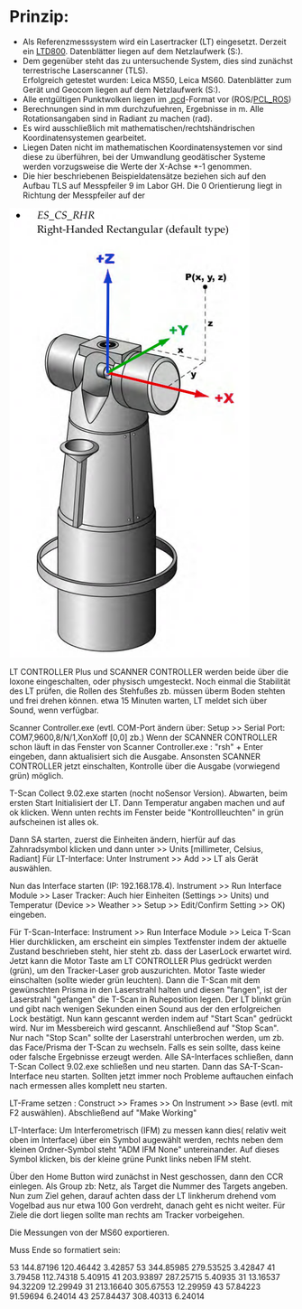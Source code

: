 # Prinzip:



* Als Referenzmesssystem wird ein Lasertracker (LT) eingesetzt. Derzeit ein [LTD800](https://w3.leica-geosystems.com/media/new/product_solution/Ref64_LTD700_800_Data_sheet.pdf). Datenblätter liegen auf dem Netzlaufwerk (S:).
* Dem gegenüber steht das zu untersuchende System, dies sind zunächst terrestrische Laserscanner (TLS).  
Erfolgreich getestet wurden: Leica MS50, Leica MS60. Datenblätter zum Gerät und Geocom liegen auf dem Netzlaufwerk (S:).
* Alle entgültigen Punktwolken liegen im [.pcd](https://pointclouds.org/documentation/tutorials/pcd_file_format.html#)-Format vor (ROS/[PCL_ROS](http://wiki.ros.org/pcl_ros))
* Berechnungen sind in mm durchzufuehren, Ergebnisse in m. Alle Rotationsangaben sind in Radiant zu machen (rad).
* Es wird ausschließlich mit mathematischen/rechtshändrischen Koordinatensystemen gearbeitet.
* Liegen Daten nicht im mathematischen Koordinatensystemen vor sind diese zu überführen, bei der Umwandlung geodätischer Systeme werden vorzugsweise die Werte der X-Achse \*-1 genommen. 
* Die hier beschriebenen Beispieldatensätze beziehen sich auf den Aufbau TLS auf Messpfeiler 9 im Labor GH. Die 0 Orientierung liegt in Richtung der Messpfeiler auf der 


![LTD800Koordsys](/assets/images/KoordsysLTD800.png)


LT CONTROLLER Plus und SCANNER CONTROLLER werden beide über die loxone eingeschalten, oder physisch umgesteckt.
Noch einmal die Stabilität des LT prüfen, die Rollen des Stehfußes zb. müssen überm Boden stehten und frei drehen können.
etwa 15 Minuten warten, LT meldet sich über Sound, wenn verfügbar.

Scanner Controller.exe (evtl. COM-Port ändern über: Setup >> Serial Port: COM7,9600,8/N/1,XonXoff [0,0] zb.)
Wenn der SCANNER CONTROLLER schon läuft in das Fenster von Scanner Controller.exe : "rsh" + Enter eingeben, dann aktualisiert sich die Ausgabe.
Ansonsten SCANNER CONTROLLER jetzt einschalten, Kontrolle über die Ausgabe (vorwiegend grün) möglich.

T-Scan Collect 9.02.exe starten (nocht noSensor Version). Abwarten, beim ersten Start Initialisiert der LT. Dann Temperatur angaben machen und auf ok klicken.
Wenn unten rechts im Fenster beide "Kontrollleuchten" in grün aufscheinen ist alles ok.

Dann SA starten, zuerst die Einheiten ändern, hierfür auf das Zahnradsymbol klicken und dann unter >> Units [millimeter, Celsius, Radiant]
Für LT-Interface: Unter Instrument >> Add >> LT als Gerät auswählen.

Nun das Interface starten (IP: 192.168.178.4).
Instrument >> Run Interface Module >> Laser Tracker: Auch hier Einheiten (Settings >> Units) und Temperatur (Device >> Weather >> Setup >> Edit/Confirm Setting >> OK) eingeben.

Für T-Scan-Interface: Instrument >> Run Interface Module >> Leica T-Scan 
Hier durchklicken, am erscheint ein simples Textfenster indem der aktuelle Zustand beschrieben steht, hier steht zb. dass der LaserLock erwartet wird.
Jetzt kann die Motor Taste am LT CONTROLLER Plus gedrückt werden (grün), um den Tracker-Laser grob auszurichten. Motor Taste wieder einschalten (sollte wieder grün leuchten).
Dann die T-Scan mit dem gewünschten Prisma in den Laserstrahl halten und diesen "fangen", ist der Laserstrahl "gefangen" die T-Scan in Ruheposition legen. 
Der LT blinkt grün und gibt nach wenigen Sekunden einen Sound aus der den erfolgreichen Lock bestätigt. 
Nun kann gescannt werden indem auf "Start Scan" gedrückt wird. Nur im Messbereich wird gescannt. Anschließend auf "Stop Scan". 
Nur nach "Stop Scan" sollte der Laserstrahl unterbrochen werden, um zb. das Face/Prisma der T-Scan zu wechseln.
Falls es sein sollte, dass keine oder falsche Ergebnisse erzeugt werden. Alle SA-Interfaces schließen, dann T-Scan Collect 9.02.exe schließen und neu starten. Dann das SA-T-Scan-Interface neu starten. Sollten jetzt immer noch Probleme auftauchen einfach nach ermessen alles komplett neu starten.


LT-Frame setzen : Construct >> Frames >> On Instrument >> Base (evtl. mit F2 auswählen). Abschließend auf "Make Working"

LT-Interface: Um Interferometrisch (IFM) zu messen kann dies( relativ weit oben im Interface) über ein Symbol augewählt werden, rechts neben dem kleinen Ordner-Symbol steht "ADM IFM None" untereinander. Auf dieses Symbol klicken, bis der kleine grüne Punkt links neben IFM steht.

Über den Home Button wird zunächst in Nest geschossen, dann den CCR einlegen. Als Group zb: Netz, als Target die Nummer des Targets angeben.
Nun zum Ziel gehen, darauf achten dass der LT linkherum drehend vom Vogelbad aus nur etwa 100 Gon verdreht, danach geht es nicht weiter. Für Ziele die dort liegen sollte man rechts am Tracker vorbeigehen.


Die Messungen von der MS60 exportieren.


Muss Ende so formatiert sein:

53                144.87196  120.46442    3.42857
53                344.85985  279.53525    3.42847
41                  3.79458  112.74318    5.40915
41                203.93897  287.25715    5.40935
31                 13.16537   94.32209   12.29949
31                213.16640  305.67553   12.29959
43                 57.84223   91.59694    6.24014
43                257.84437  308.40313    6.24014



